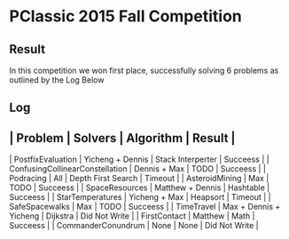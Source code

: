 # PClassic 2015 Fall Competition

## Result

In this competition we won first place, successfully solving 6 problems as
outlined by the Log Below

## Log

| Problem | Solvers | Algorithm | Result |
----------------------------------------------------
| PostfixEvaluation | Yicheng + Dennis | Stack Interperter | Succeess |
| ConfusingCollinearConstellation | Dennis + Max | TODO | Succeess |
| Podracing | All | Depth First Search | Timeout |
| AsteroidMining | Max | TODO | Succeess |
| SpaceResources | Matthew + Dennis | Hashtable | Succeess |
| StarTemperatures | Yicheng + Max | Heapsort | Timeout |
| SafeSpacewalks | Max | TODO | Succeess |
| TimeTravel | Max + Dennis + Yicheng | Dijkstra | Did Not Write |
| FirstContact | Matthew | Math | Succeess |
| CommanderConundrum | None | None | Did Not Write |
